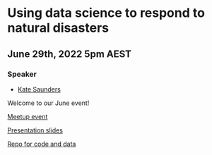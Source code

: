 # Using data science to respond to natural disasters

## June 29th, 2022 5pm AEST

### Speaker

* [Kate Saunders](https://twitter.com/KateRobSau)

Welcome to our June event!

[Meetup event](https://www.meetup.com/rladies-brisbane/events/286604612/)

[Presentation slides](TBD)

[Repo for code and data](TBD)



